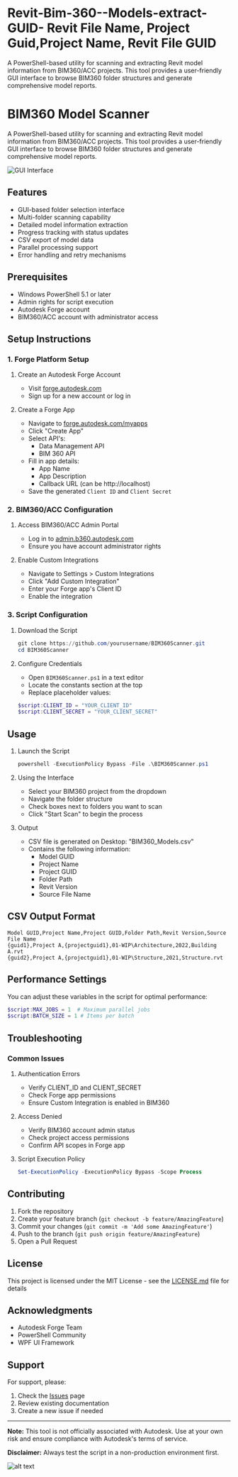 # Revit-Bim-360--Models-extract-GUID- Revit File Name, Project Guid,Project Name, Revit File GUID

A PowerShell-based utility for scanning and extracting Revit model information from BIM360/ACC projects. This tool provides a user-friendly GUI interface to browse BIM360 folder structures and generate comprehensive model reports.



# BIM360 Model Scanner

A PowerShell-based utility for scanning and extracting Revit model information from BIM360/ACC projects. This tool provides a user-friendly GUI interface to browse BIM360 folder structures and generate comprehensive model reports.

![GUI Interface
](image.png)

## Features

* GUI-based folder selection interface
* Multi-folder scanning capability  
* Detailed model information extraction
* Progress tracking with status updates
* CSV export of model data
* Parallel processing support
* Error handling and retry mechanisms

## Prerequisites

* Windows PowerShell 5.1 or later
* Admin rights for script execution
* Autodesk Forge account
* BIM360/ACC account with administrator access

## Setup Instructions

### 1. Forge Platform Setup

1. Create an Autodesk Forge Account
   * Visit [forge.autodesk.com](https://forge.autodesk.com)
   * Sign up for a new account or log in

2. Create a Forge App
   * Navigate to [forge.autodesk.com/myapps](https://forge.autodesk.com/myapps)
   * Click "Create App"
   * Select API's:
     * Data Management API
     * BIM 360 API
   * Fill in app details:
     * App Name
     * App Description
     * Callback URL (can be http://localhost)
   * Save the generated `Client ID` and `Client Secret`

### 2. BIM360/ACC Configuration

1. Access BIM360/ACC Admin Portal
   * Log in to [admin.b360.autodesk.com](https://admin.b360.autodesk.com)
   * Ensure you have account administrator rights

2. Enable Custom Integrations
   * Navigate to Settings > Custom Integrations
   * Click "Add Custom Integration"
   * Enter your Forge app's Client ID
   * Enable the integration

### 3. Script Configuration

1. Download the Script
   ```powershell
   git clone https://github.com/yourusername/BIM360Scanner.git
   cd BIM360Scanner
   ```

2. Configure Credentials
   * Open `BIM360Scanner.ps1` in a text editor
   * Locate the constants section at the top
   * Replace placeholder values:
   ```powershell
   $script:CLIENT_ID = "YOUR_CLIENT_ID"
   $script:CLIENT_SECRET = "YOUR_CLIENT_SECRET"
   ```

## Usage

1. Launch the Script
   ```powershell
   powershell -ExecutionPolicy Bypass -File .\BIM360Scanner.ps1
   ```

2. Using the Interface
   * Select your BIM360 project from the dropdown
   * Navigate the folder structure
   * Check boxes next to folders you want to scan
   * Click "Start Scan" to begin the process

3. Output
   * CSV file is generated on Desktop: "BIM360_Models.csv"
   * Contains the following information:
     * Model GUID
     * Project Name
     * Project GUID
     * Folder Path
     * Revit Version
     * Source File Name

## CSV Output Format

```csv
Model GUID,Project Name,Project GUID,Folder Path,Revit Version,Source File Name
{guid1},Project A,{projectguid1},01-WIP\Architecture,2022,Building A.rvt
{guid2},Project A,{projectguid1},01-WIP\Structure,2021,Structure.rvt
```

## Performance Settings

You can adjust these variables in the script for optimal performance:

```powershell
$script:MAX_JOBS = 1  # Maximum parallel jobs
$script:BATCH_SIZE = 1 # Items per batch
```

## Troubleshooting

### Common Issues

1. Authentication Errors
   * Verify CLIENT_ID and CLIENT_SECRET
   * Check Forge app permissions
   * Ensure Custom Integration is enabled in BIM360

2. Access Denied
   * Verify BIM360 account admin status
   * Check project access permissions
   * Confirm API scopes in Forge app

3. Script Execution Policy
   ```powershell
   Set-ExecutionPolicy -ExecutionPolicy Bypass -Scope Process
   ```

## Contributing

1. Fork the repository
2. Create your feature branch (`git checkout -b feature/AmazingFeature`)
3. Commit your changes (`git commit -m 'Add some AmazingFeature'`)
4. Push to the branch (`git push origin feature/AmazingFeature`)
5. Open a Pull Request

## License

This project is licensed under the MIT License - see the [LICENSE.md](LICENSE.md) file for details

## Acknowledgments

* Autodesk Forge Team
* PowerShell Community
* WPF UI Framework

## Support

For support, please:
1. Check the [Issues](https://github.com/yourusername/BIM360Scanner/issues) page
2. Review existing documentation
3. Create a new issue if needed

---

**Note:** This tool is not officially associated with Autodesk. Use at your own risk and ensure compliance with Autodesk's terms of service.

**Disclaimer:** Always test the script in a non-production environment first.





![alt text](image-2.png)
